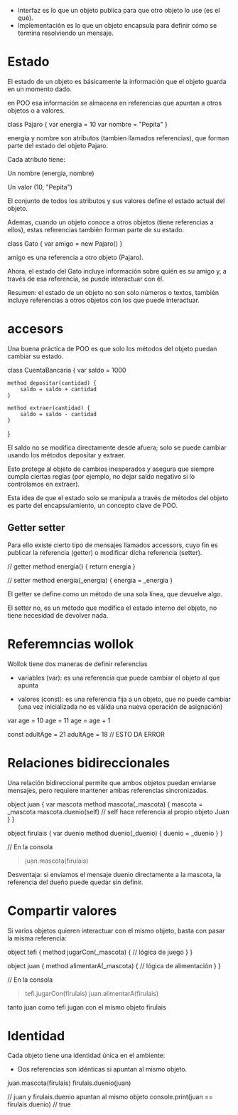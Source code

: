 - Interfaz es lo que un objeto publica para que otro objeto lo use (es el qué).
- Implementación es lo que un objeto encapsula para definir cómo se termina resolviendo un mensaje. 

# Estado

El estado de un objeto es básicamente la información que el objeto guarda en un momento dado.

en POO esa información se almacena en referencias que apuntan a otros objetos o a valores.


class Pajaro {
    var energia = 10
    var nombre = "Pepita"
}

energia y nombre son atributos (tambien llamados referencias), que forman parte del estado del objeto Pajaro.

Cada atributo tiene:

Un nombre (energia, nombre)

Un valor (10, "Pepita")

El conjunto de todos los atributos y sus valores define el estado actual del objeto.

Ademas, cuando un objeto conoce a otros objetos (tiene referencias a ellos), estas referencias también forman parte de su estado.

class Gato {
    var amigo = new Pajaro()
}

amigo es una referencia a otro objeto (Pajaro).

Ahora, el estado del Gato incluye información sobre quién es su amigo y, a través de esa referencia, se puede interactuar con él.

Resumen: el estado de un objeto no son solo números o textos, también incluye referencias a otros objetos con los que puede interactuar.

# accesors

Una buena práctica de POO es que solo los métodos del objeto puedan cambiar su estado.

class CuentaBancaria {
    var saldo = 1000

    method depositar(cantidad) {
        saldo = saldo + cantidad
    }

    method extraer(cantidad) {
        saldo = saldo - cantidad
    }
}

El saldo no se modifica directamente desde afuera; solo se puede cambiar usando los métodos depositar y extraer.

Esto protege al objeto de cambios inesperados y asegura que siempre cumpla ciertas reglas (por ejemplo, no dejar saldo negativo si lo controlamos en extraer).

Esta idea de que el estado solo se manipula a través de métodos del objeto es parte del encapsulamiento, un concepto clave de POO.

## Getter setter

Para ello existe cierto tipo de mensajes llamados accessors, cuyo fin es publicar la referencia (getter) o modificar dicha referencia (setter).

// getter
method energia() { return energia }

// setter
method energia(_energia) { energia = _energia }

El getter se define como un método de una sola línea, que devuelve algo.

El setter no, es un método que modifica el estado interno del objeto, no tiene necesidad de devolver nada.

# Referemncias wollok

Wollok tiene dos maneras de definir referencias

- variables (var): es una referencia que puede cambiar el objeto al que apunta

- valores (const): es una referencia fija a un objeto, que no puede cambiar (una vez inicializada no es válida una nueva operación de asignación)

var age = 10
age = 11
age = age + 1

const adultAge = 21
adultAge = 18  // ESTO DA ERROR

# Relaciones bidireccionales

Una relación bidireccional permite que ambos objetos puedan enviarse mensajes, pero requiere mantener ambas referencias sincronizadas.

object juan {
    var mascota
    method mascota(_mascota) { 
        mascota = _mascota
        mascota.duenio(self) // self hace referencia al propio objeto Juan
    }
}

object firulais {
    var duenio
    method duenio(_duenio) { duenio = _duenio }
}

// En la consola
> juan.mascota(firulais)

Desventaja: si enviamos el mensaje duenio directamente a la mascota, la referencia del dueño puede quedar sin definir.

# Compartir valores

Si varios objetos quieren interactuar con el mismo objeto, basta con pasar la misma referencia:

object tefi {
    method jugarCon(_mascota) {
        // lógica de juego
    }
}

object juan {
    method alimentarA(_mascota) {
        // lógica de alimentación
    }
}

// En la consola
> tefi.jugarCon(firulais)
> juan.alimentarA(firulais)

tanto juan como tefi jugan con el mismo objeto firulais

# Identidad

Cada objeto tiene una identidad única en el ambiente:
- Dos referencias son idénticas si apuntan al mismo objeto.

juan.mascota(firulais)
firulais.duenio(juan)

// juan y firulais.duenio apuntan al mismo objeto
console.print(juan == firulais.duenio) // true




